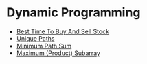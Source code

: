 # Dynamic Programming
 * [Best Time To Buy And Sell Stock](best_time_to_buy_and_sell_stock.md)
 * [Unique Paths](unique_paths.md)
 * [Minimum Path Sum](minimum_path_sum.md)
 * [Maximum (Product) Subarray](maximum_subarray.md)
